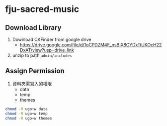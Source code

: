 # fju-sacred-music

## Download Library
1. Download CKFinder from google drive
    - https://drive.google.com/file/d/1oCPDZM4F_nsBIX8CYDxTtUKOcH22DxAT/view?usp=drive_link
2. unzip to path `admin/includes`

## Assign Permission
1. 資料夾需寫入的權限
    - data
    - temp
    - themes
```bash
chmod -R ugo+w data
chmod -R ugo+w temp
chmod -R ugo+w themes
```

